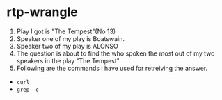 # rtp-wrangle

1. Play I got is "The Tempest"(No 13)
1. Speaker one of my play is Boatswain.
1. Speaker two of my play is ALONSO
1. The question is about to find the who spoken the most out of my two speakers in the play "The Tempest"
1. Following are the commands i have used for retreiving the answer.
- ```curl```
- ```grep -c```
